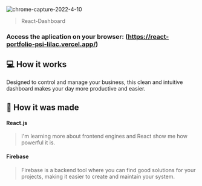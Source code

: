 ![chrome-capture-2022-4-10](https://user-images.githubusercontent.com/86019173/167722589-f060b870-7f0c-4e9f-9b08-d1e34a0e1162.gif)

> React-Dashboard

### Access the aplication on your browser: (https://react-portfolio-psi-lilac.vercel.app/)

## 💻 How it works

Designed to control and manage your business, this clean and intuitive dashboard makes your day more productive and easier. 

## 🚀 How it was made

#### React.js
> I'm learning more about frontend engines and React show me how powerful it is.

#### Firebase
> Firebase is a backend tool where you can find good solutions for your projects, making it easier to create and maintain your system.
